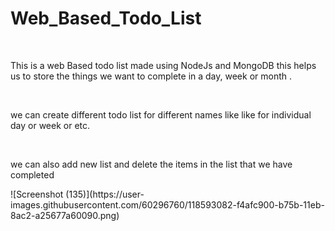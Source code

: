 # Web_Based_Todo_List
<br>
<p>
This is a web Based todo list made using NodeJs and MongoDB this helps us to store the things we want to complete in a day, week or month .
</p>
<br>
<p>
we can create different todo list for different names like like for individual day or week or etc.
</p>
<br>
<p>
we can also add new list and delete the items in the list that we have completed
</p>
![Screenshot (135)](https://user-images.githubusercontent.com/60296760/118593082-f4afc900-b75b-11eb-8ac2-a25677a60090.png)
